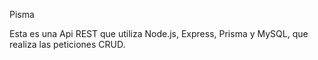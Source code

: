 Pisma

Esta es una Api REST que utiliza Node.js, Express, Prisma y MySQL, que realiza las peticiones CRUD.